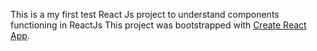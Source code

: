 This is a my first test React Js project to understand components functioning in ReactJs
This project was bootstrapped with [Create React App](https://github.com/facebook/create-react-app).

